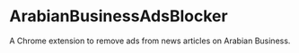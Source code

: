 # ArabianBusinessAdsBlocker
A Chrome extension to remove ads from news articles on Arabian Business.
